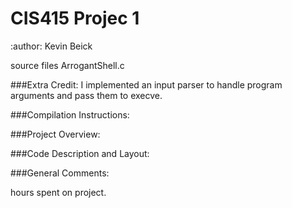 CIS415 Projec 1
======
:author: Kevin Beick

source files
    ArrogantShell.c


###Extra Credit:
    I implemented an input parser to handle program arguments and pass them to execve.

###Compilation Instructions:

###Project Overview:

###Code Description and Layout:

###General Comments:

hours spent on project.
